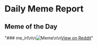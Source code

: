 # Daily Meme Report

## Meme of the Day
"### me_irl\n\n![Meme](https://i.redd.it/y2r31kxlwhpf1.png)\n\n[View on Reddit](https://redd.it/1nicq1j)"

